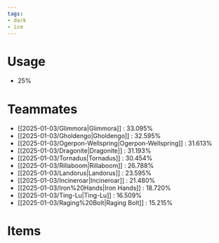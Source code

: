 ```yaml
---
tags:
- dark
- ice
---
```

# Usage
- 25%
# Teammates
- [[2025-01-03/Glimmora|Glimmora]] : 33.095%
- [[2025-01-03/Gholdengo|Gholdengo]] : 32.595%
- [[2025-01-03/Ogerpon-Wellspring|Ogerpon-Wellspring]] : 31.613%
- [[2025-01-03/Dragonite|Dragonite]] : 31.193%
- [[2025-01-03/Tornadus|Tornadus]] : 30.454%
- [[2025-01-03/Rillaboom|Rillaboom]] : 26.788%
- [[2025-01-03/Landorus|Landorus]] : 23.595%
- [[2025-01-03/Incineroar|Incineroar]] : 21.480%
- [[2025-01-03/Iron%20Hands|Iron Hands]] : 18.720%
- [[2025-01-03/Ting-Lu|Ting-Lu]] : 16.509%
- [[2025-01-03/Raging%20Bolt|Raging Bolt]] : 15.215%
# Items